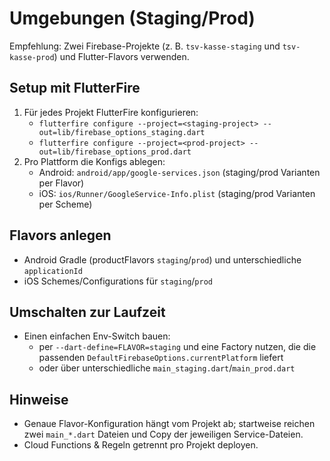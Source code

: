 # Umgebungen (Staging/Prod)

Empfehlung: Zwei Firebase-Projekte (z. B. `tsv-kasse-staging` und `tsv-kasse-prod`) und Flutter-Flavors verwenden.

## Setup mit FlutterFire
1) Für jedes Projekt FlutterFire konfigurieren:
   - `flutterfire configure --project=<staging-project> --out=lib/firebase_options_staging.dart`
   - `flutterfire configure --project=<prod-project> --out=lib/firebase_options_prod.dart`
2) Pro Plattform die Konfigs ablegen:
   - Android: `android/app/google-services.json` (staging/prod Varianten per Flavor)
   - iOS: `ios/Runner/GoogleService-Info.plist` (staging/prod Varianten per Scheme)

## Flavors anlegen
- Android Gradle (productFlavors `staging`/`prod`) und unterschiedliche `applicationId`
- iOS Schemes/Configurations für `staging`/`prod`

## Umschalten zur Laufzeit
- Einen einfachen Env-Switch bauen:
  - per `--dart-define=FLAVOR=staging` und eine Factory nutzen, die die passenden `DefaultFirebaseOptions.currentPlatform` liefert
  - oder über unterschiedliche `main_staging.dart`/`main_prod.dart`

## Hinweise
- Genaue Flavor-Konfiguration hängt vom Projekt ab; startweise reichen zwei `main_*.dart` Dateien und Copy der jeweiligen Service-Dateien.
- Cloud Functions & Regeln getrennt pro Projekt deployen.
